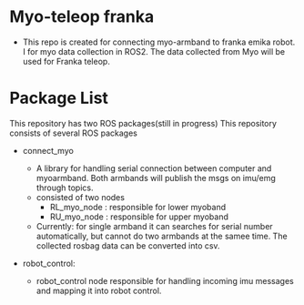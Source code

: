 # Myo-teleop franka 
* This repo is created for connecting myo-armband to franka emika robot. I for myo data collection in ROS2. The data collected from Myo will be used for Franka teleop. 
# Package List
This repository has two ROS packages(still in progress)
This repository consists of several ROS packages 
- connect_myo
    - A library for handling serial connection between computer and myoarmband. Both armbands will publish the msgs on imu/emg through topics.
    - consisted of two nodes
        - RL_myo_node : responsible for lower myoband
        - RU_myo_node : responsible for upper myoband
    - Currently: for single armband it can searches for serial number automatically, but cannot do two armbands at the samee time. The collected rosbag data can be converted into csv.
    

- robot_control:
    - robot_control node responsible for handling incoming imu messages and mapping it into robot control. 